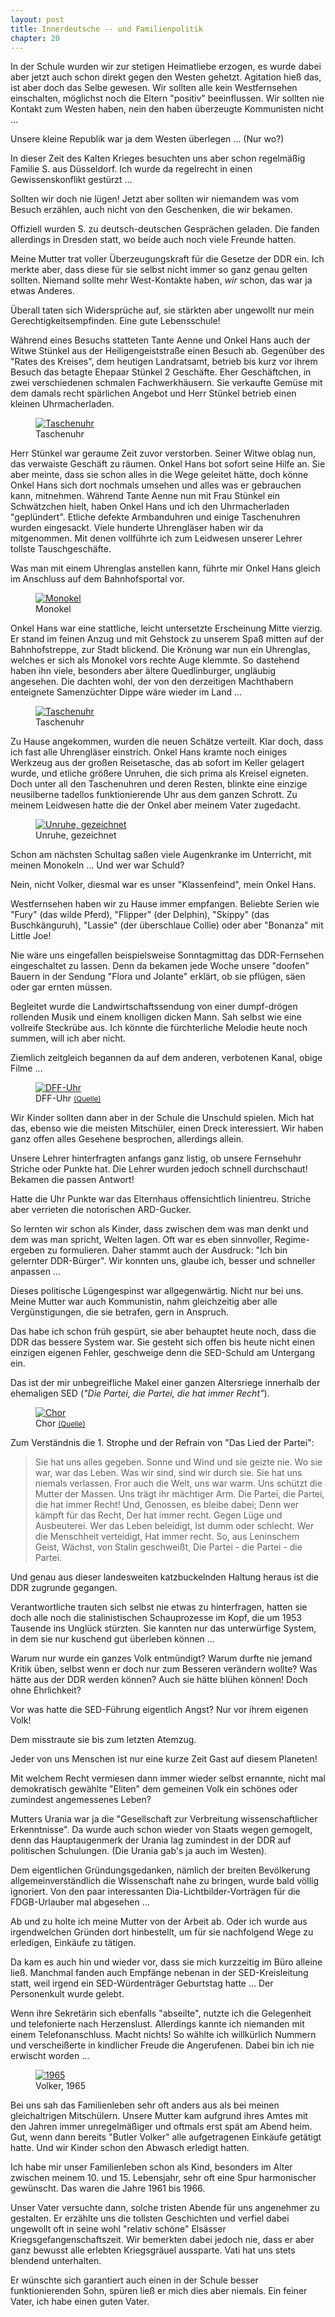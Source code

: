 ```yaml
---
layout: post
title: Innerdeutsche -- und Familienpolitik
chapter: 20
---
```




In der Schule wurden wir zur stetigen Heimatliebe erzogen, es wurde dabei aber
jetzt auch schon direkt gegen den Westen gehetzt. Agitation hieß das, ist aber
doch das Selbe gewesen. Wir sollten alle kein Westfernsehen einschalten,
möglichst noch die Eltern "positiv" beeinflussen. Wir sollten nie Kontakt zum
Westen haben, nein den haben überzeugte Kommunisten nicht …

Unsere kleine Republik war ja dem Westen überlegen … (Nur wo?)

In dieser Zeit des Kalten Krieges besuchten uns aber schon regelmäßig Familie
S. aus Düsseldorf. Ich wurde da regelrecht in einen Gewissenskonflikt gestürzt
…

Sollten wir doch nie lügen! Jetzt aber sollten wir niemandem was vom Besuch
erzählen, auch nicht von den Geschenken, die wir bekamen.

Offiziell wurden S. zu deutsch-deutschen Gesprächen geladen. Die fanden
allerdings in Dresden statt, wo beide auch noch viele Freunde hatten.

Meine Mutter trat voller Überzeugungskraft für die Gesetze der DDR ein. Ich
merkte aber, dass diese für sie selbst nicht immer so ganz genau gelten
sollten. Niemand sollte mehr West-Kontakte haben, _wir_ schon, das war ja
etwas Anderes.

Überall taten sich Widersprüche auf, sie stärkten aber ungewollt nur mein
Gerechtigkeitsempfinden. Eine gute Lebensschule!

Während eines Besuchs statteten Tante Aenne und Onkel Hans auch der Witwe
Stünkel aus der Heiligengeiststraße einen Besuch ab. Gegenüber des "Rates des
Kreises", dem heutigen Landratsamt, betrieb bis kurz vor ihrem Besuch das
betagte Ehepaar Stünkel 2 Geschäfte. Eher Geschäftchen, in zwei verschiedenen
schmalen Fachwerkhäusern. Sie verkaufte Gemüse mit dem damals recht spärlichen
Angebot und Herr Stünkel betrieb einen kleinen Uhrmacherladen.

<figure class="right"><a href="/bilder/072.jpg" title="Klicken f&uuml;r Grossansicht" rel="facebox"><img title="Taschenuhr" src="/bilder/thumb-072.png"></a><figcaption>Taschenuhr</figcaption></figure>
Herr Stünkel war geraume Zeit zuvor verstorben. Seiner Witwe oblag nun, das
verwaiste Geschäft zu räumen. Onkel Hans bot sofort seine Hilfe an. Sie aber
meinte, dass sie schon alles in die Wege geleitet hätte, doch könne Onkel Hans
sich dort nochmals umsehen und alles was er gebrauchen kann, mitnehmen.
Während Tante Aenne nun mit Frau Stünkel ein Schwätzchen hielt, haben Onkel
Hans und ich den Uhrmacherladen "geplündert". Etliche defekte Armbanduhren und
einige Taschenuhren wurden eingesackt. Viele hunderte Uhrengläser haben wir da
mitgenommen. Mit denen vollführte ich zum Leidwesen unserer Lehrer tollste
Tauschgeschäfte.

Was man mit einem Uhrenglas anstellen kann, führte mir Onkel Hans gleich im
Anschluss auf dem Bahnhofsportal vor.

<figure class="right"><a href="/bilder/070.jpg" title="Klicken f&uuml;r Grossansicht" rel="facebox"><img title="Monokel" src="/bilder/thumb-070.png"></a><figcaption>Monokel</figcaption></figure>
Onkel Hans war eine stattliche, leicht untersetzte Erscheinung Mitte vierzig.
Er stand im feinen Anzug und mit Gehstock zu unserem Spaß mitten auf der
Bahnhofstreppe, zur Stadt blickend. Die Krönung war nun ein Uhrenglas, welches
er sich als Monokel vors rechte Auge klemmte. So dastehend haben ihn viele,
besonders aber ältere Quedlinburger, ungläubig angesehen. Die dachten wohl,
der von den derzeitigen Machthabern enteignete Samenzüchter Dippe wäre wieder
im Land …

<figure class="left"><a href="/bilder/072.jpg" title="Klicken f&uuml;r Grossansicht" rel="facebox"><img title="Taschenuhr" src="/bilder/thumb-072.png"></a><figcaption>Taschenuhr</figcaption></figure>
Zu Hause angekommen, wurden die neuen Schätze verteilt. Klar doch, dass ich
fast alle Uhrengläser einstrich. Onkel Hans kramte noch einiges Werkzeug aus
der großen Reisetasche, das ab sofort im Keller gelagert wurde, und etliche
größere Unruhen, die sich prima als Kreisel eigneten. Doch unter all den
Taschenuhren und deren Resten, blinkte eine einzige neusilberne tadellos
funktionierende Uhr aus dem ganzen Schrott. Zu meinem Leidwesen hatte die der
Onkel aber meinem Vater zugedacht.

<figure class="right"><a href="/bilder/071.jpg" title="Klicken f&uuml;r Grossansicht" rel="facebox"><img title="Unruhe, gezeichnet" src="/bilder/thumb-071.png"></a><figcaption>Unruhe, gezeichnet</figcaption></figure>
Schon am nächsten Schultag saßen viele Augenkranke im Unterricht, mit meinen
Monokeln … Und wer war Schuld?

Nein, nicht Volker, diesmal war es unser "Klassenfeind", mein Onkel Hans.

Westfernsehen haben wir zu Hause immer empfangen. Beliebte Serien wie "Fury"
(das wilde Pferd), "Flipper" (der Delphin), "Skippy" (das Buschkänguruh),
"Lassie" (der überschlaue Collie) oder aber "Bonanza" mit Little Joe!

Nie wäre uns eingefallen beispielsweise Sonntagmittag das DDR-Fernsehen
eingeschaltet zu lassen. Denn da bekamen jede Woche unsere "doofen" Bauern in
der Sendung "Flora und Jolante" erklärt, ob sie pflügen, säen oder gar ernten
müssen.

Begleitet wurde die Landwirtschaftssendung von einer dumpf-drögen rollenden
Musik und einem knolligen dicken Mann. Sah selbst wie eine vollreife Steckrübe
aus. Ich könnte die fürchterliche Melodie heute noch summen, will ich aber
nicht.

Ziemlich zeitgleich begannen da auf dem anderen, verbotenen Kanal, obige Filme
…

<figure class="left"><a href="/bilder/073.jpg" title="Klicken f&uuml;r Grossansicht" rel="facebox"><img title="DFF-Uhr" src="/bilder/thumb-073.png"></a><figcaption>DFF-Uhr <small><a href="http://commons.wikimedia.org/wiki/File:Bundesarchiv_Bild_183-G0301-0001-009,_Leipzig,_Messe,_RFT-Sortiment,_Fernseher.jpg?uselang=de#file">(Quelle)</a></small></figcaption></figure>
 Wir Kinder sollten dann aber in der Schule die Unschuld spielen.
Mich hat das, ebenso wie die meisten Mitschüler, einen Dreck interessiert. Wir
haben ganz offen alles Gesehene besprochen, allerdings allein.

Unsere Lehrer hinterfragten anfangs ganz listig, ob unsere Fernsehuhr Striche
oder Punkte hat. Die Lehrer wurden jedoch schnell durchschaut! Bekamen die
passen Antwort!

Hatte die Uhr Punkte war das Elternhaus offensichtlich linientreu. Striche
aber verrieten die notorischen ARD-Gucker.

So lernten wir schon als Kinder, dass zwischen dem was man denkt und dem was
man spricht, Welten lagen. Oft war es eben sinnvoller, Regime-ergeben zu
formulieren. Daher stammt auch der Ausdruck: "Ich bin gelernter DDR-Bürger".
Wir konnten uns, glaube ich, besser und schneller anpassen …

Dieses politische Lügengespinst war allgegenwärtig. Nicht nur bei uns. Meine
Mutter war auch Kommunistin, nahm gleichzeitig aber alle Vergünstigungen, die
sie betrafen, gern in Anspruch.

Das habe ich schon früh gespürt, sie aber behauptet heute noch, dass die DDR
das bessere System war. Sie gesteht sich offen bis heute nicht einen einzigen
eigenen Fehler, geschweige denn die SED-Schuld am Untergang ein.

Das ist der mir unbegreifliche Makel einer ganzen Altersriege innerhalb der
ehemaligen SED (*"Die Partei, die Partei, die hat immer Recht"*).

<figure class="right"><a href="/bilder/074.jpg" title="Klicken f&uuml;r Grossansicht" rel="facebox"><img title="Chor" src="/bilder/thumb-074.png"></a><figcaption>Chor <small><a href="http://commons.wikimedia.org/wiki/File:Bundesarchiv_Bild_183-64930-0003,_Schkopau_,_Er%C3%B6ffnung_I._Arbeiterfestspiele.jpg#file">(Quelle)</a></small></figcaption></figure>
Zum Verständnis die 1. Strophe und der Refrain von "Das Lied der Partei":

> Sie hat uns alles gegeben.
> Sonne und Wind und sie geizte nie.
> Wo sie war, war das Leben.
> Was wir sind, sind wir durch sie.
> Sie hat uns niemals verlassen.
> Fror auch die Welt, uns war warm.
> Uns schützt die Mutter der Massen.
> Uns trägt ihr mächtiger Arm.
> Die Partei, die Partei, die hat immer Recht!
> Und, Genossen, es bleibe dabei;
> Denn wer kämpft für das Recht,
> Der hat immer recht.
> Gegen Lüge und Ausbeuterei.
> Wer das Leben beleidigt,
> Ist dumm oder schlecht.
> Wer die Menschheit verteidigt,
> Hat immer recht.
> So, aus Leninschem Geist,
> Wächst, von Stalin geschweißt,
> Die Partei - die Partei - die Partei.

Und genau aus dieser landesweiten katzbuckelnden Haltung heraus ist die DDR
zugrunde gegangen.

Verantwortliche trauten sich selbst nie etwas zu hinterfragen, hatten sie doch
alle noch die stalinistischen Schauprozesse im Kopf, die um 1953 Tausende ins
Unglück stürzten. Sie kannten nur das unterwürfige System, in dem sie nur
kuschend gut überleben können …

Warum nur wurde ein ganzes Volk entmündigt? Warum durfte nie jemand Kritik
üben, selbst wenn er doch nur zum Besseren verändern wollte? Was hätte aus der
DDR werden können? Auch sie hätte blühen können! Doch ohne Ehrlichkeit?

Vor was hatte die SED-Führung eigentlich Angst? Nur vor ihrem eigenen Volk!

Dem misstraute sie bis zum letzten Atemzug.

Jeder von uns Menschen ist nur eine kurze Zeit Gast auf diesem Planeten!

Mit welchem Recht vermiesen dann immer wieder selbst ernannte, nicht mal
demokratisch gewählte "Eliten" dem gemeinen Volk ein schönes oder zumindest
angemessenes Leben?

Mutters Urania war ja die "Gesellschaft zur Verbreitung wissenschaftlicher
Erkenntnisse". Da wurde auch schon wieder von Staats wegen gemogelt, denn das
Hauptaugenmerk der Urania lag zumindest in der DDR auf politischen Schulungen.
(Die Urania gab's ja auch im Westen).

Dem eigentlichen Gründungsgedanken, nämlich der breiten Bevölkerung
allgemeinverständlich die Wissenschaft nahe zu bringen, wurde bald völlig
ignoriert. Von den paar interessanten Dia-Lichtbilder-Vorträgen für die
FDGB-Urlauber mal abgesehen …

Ab und zu holte ich meine Mutter von der Arbeit ab. Oder ich wurde aus
irgendwelchen Gründen dort hinbestellt, um für sie nachfolgend Wege zu
erledigen, Einkäufe zu tätigen.

Da kam es auch hin und wieder vor, dass sie mich kurzzeitig im Büro alleine
ließ. Manchmal fanden auch Empfänge nebenan in der SED-Kreisleitung statt,
weil irgend ein SED-Würdenträger Geburtstag hatte … Der Personenkult wurde
gelebt.

Wenn ihre Sekretärin sich ebenfalls "abseilte", nutzte ich die Gelegenheit und
telefonierte nach Herzenslust. Allerdings kannte ich niemanden mit einem
Telefonanschluss. Macht nichts! So wählte ich willkürlich Nummern und
verscheißerte in kindlicher Freude die Angerufenen. Dabei bin ich nie erwischt
worden …

<figure class="left"><a href="/bilder/075.jpg" title="Klicken f&uuml;r Grossansicht" rel="facebox"><img title="1965" src="/bilder/thumb-075.png"></a><figcaption>Volker, 1965</figcaption></figure>
 Bei uns sah das Familienleben sehr oft anders aus als bei meinen
gleichaltrigen Mitschülern. Unsere Mutter kam aufgrund ihres Amtes mit den
Jahren immer unregelmäßiger und oftmals erst spät am Abend heim. Gut, wenn
dann bereits "Butler Volker" alle aufgetragenen Einkäufe getätigt hatte. Und
wir Kinder schon den Abwasch erledigt hatten.

Ich habe mir unser Familienleben schon als Kind, besonders im Alter zwischen
meinem 10. und 15. Lebensjahr, sehr oft eine Spur harmonischer gewünscht. Das
waren die Jahre 1961 bis 1966.

Unser Vater versuchte dann, solche tristen Abende für uns angenehmer zu
gestalten. Er erzählte uns die tollsten Geschichten und verfiel dabei
ungewollt oft in seine wohl "relativ schöne" Elsässer
Kriegsgefangenschaftszeit. Wir bemerkten dabei jedoch nie, dass er aber ganz
bewusst alle erlebten Kriegsgräuel aussparte. Vati hat uns stets blendend
unterhalten.

Er wünschte sich garantiert auch einen in der Schule besser funktionierenden
Sohn, spüren ließ er mich dies aber niemals. Ein feiner Vater, ich habe einen
guten Vater.

